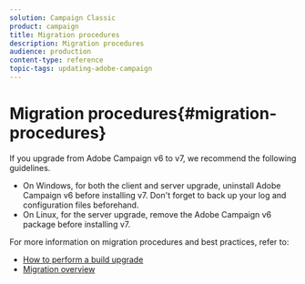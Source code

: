 ```yaml
---
solution: Campaign Classic
product: campaign
title: Migration procedures
description: Migration procedures
audience: production
content-type: reference
topic-tags: updating-adobe-campaign
---
```


# Migration procedures{#migration-procedures}

If you upgrade from Adobe Campaign v6 to v7, we recommend the following guidelines.

* On Windows, for both the client and server upgrade, uninstall Adobe Campaign v6 before installing v7. Don't forget to back up your log and configuration files beforehand.
* On Linux, for the server upgrade, remove the Adobe Campaign v6 package before installing v7.

For more information on migration procedures and best practices, refer to:

* [How to perform a build upgrade](https://helpx.adobe.com/campaign/kb/acc-build-upgrade.html)
* [Migration overview](../../migration/using/about-migration.md)

